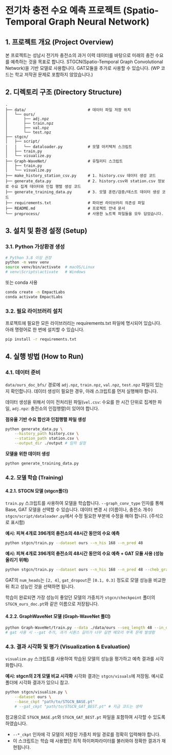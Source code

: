 # 전기차 충전 수요 예측 프로젝트 (Spatio-Temporal Graph Neural Network)

## 1. 프로젝트 개요 (Project Overview)
본 프로젝트는 성남시 전기차 충전소의 과거 이력 데이터를 바탕으로 미래의 충전 수요를 예측하는 것을 목표로 합니다. STGCN(Spatio-Temporal Graph Convolutional Network)을 기반 모델로 사용합니다. GAT모듈을 추가로 사용할 수 있습니다. (WP 코드는 학교 저작권 문제로 포함하지 않았습니다.)

## 2. 디렉토리 구조 (Directory Structure)
```
.
├── data/                           # 데이터 파일 저장 위치
│   └── ours/           
│       ├── adj.npz
│       ├── train.npz
│       ├── val.npz
│       └── test.npz
├── stgcn/    
│   ├── script/
│   │   └── dataloader.py           # 모델 아키텍처 스크립트
│   ├── train.py
│   └── visualize.py
├── Graph-WaveNet/                  # 유틸리티 스크립트
│   ├── train.py
│   └── visualize.py
├── make_history_station_csv.py     # 1. history.csv 데이터 생성 코드
├── generate_data.py                # 2. history.csv와 station.csv 정보로 수요 집계 데이터와 인접 행렬 생성 코드
├── generate_training_data.py       # 3. 모델 훈련/검증/테스트 데이터 생성 코드
├── requirements.txt                # 파이썬 라이브러리 의존성 파일
├── README.md                       # 프로젝트 안내 문서
└── preprocess/                     # 사용한 노트북 파일들을 모두 담았습니다.
```

## 3. 설치 및 환경 설정 (Setup)

### 3.1. Python 가상환경 생성
```bash
# Python 3.8 이상 권장
python -m venv venv
source venv/bin/activate  # macOS/Linux
# venv\Scripts\activate   # Windows
```

또는 conda 사용
```bash
conda create -n EmpactLabs  
conda activate EmpactLabs 
```

### 3.2. 필요 라이브러리 설치
프로젝트에 필요한 모든 라이브러리는 requirements.txt 파일에 명시되어 있습니다. 아래 명령어로 한 번에 설치할 수 있습니다.

```bash
pip install -r requirements.txt
```

## 4. 실행 방법 (How to Run)

### 4.1. 데이터 준비
`data/ours_doc_bfs/` 경로에 `adj.npz`, `train.npz`, `val.npz`, `test.npz` 파일이 있는지 확인합니다. 데이터 생성이 필요한 경우, 아래 스크립트를 먼저 실행해야 합니다. 

데이터 생성을 위해서 이미 전처리된 파일(`vel.csv`: 수요를 한 시간 단위로 집계한 파일, `adj.npz`: 충전소의 인접행렬)이 있어야 합니다.

**점유율 기반 수요 합산과 인접행렬 파일 생성**
```bash
python generate_data.py \
    --history_path history.csv \
    --station_path station.csv \
    --output_dir ./output # 임의 설정
```

**모델을 위한 데이터 생성**
```bash
python generate_training_data.py 
```

### 4.2. 모델 학습 (Training)

#### 4.2.1. STGCN 모델 (stgcn폴더)
`train.py` 스크립트를 사용하여 모델을 학습합니다. `--graph_conv_type` 인자를 통해 Base, GAT 모델을 선택할 수 있습니다. 데이터 변경 시 (이름이나, 충전소 개수) `stgcn/script/dataloader.py`에서 수정 필요한 부분에 수정을 해야 합니다. (주석으로 표시함)

**예시: 피쳐 4개로 396개의 충전소의 48시간 동안의 수요 예측**
```bash
python stgcn/train.py --dataset ours --n_his 168 --n_pred 48 
```

**예시: 피쳐 4개로 396개의 충전소의 48시간 동안의 수요 예측 + GAT 모듈 사용 (성능 올리기 위해)**
```bash
python stgcn/train.py --dataset ours --n_his 168 --n_pred 48 --cheb_graph_conv gat --num_heads 2 --gat_dropout 0.1
```

GAT의 `num_heads`는 `[2, 4]`, `gat_dropout`은 `[0.1, 0.3]` 정도로 모델 성능을 비교한 뒤 최고 성능인 것을 선택하면 됩니다.

학습이 완료되면 가장 성능이 좋았던 모델의 가중치가 `stgcn/checkpoint` 폴더의 `STGCN_ours_doc.pt`와 같은 이름으로 저장됩니다.

#### 4.2.2. GraphWaveNet 모델 (Graph-WaveNet 폴더)
```bash
python Graph-WaveNet/train.py --data ./data/ours --seq_length 48 --in_dim 7 --num_nodes 392
# gat 사용 시 --gat 추가, 과거 시퀀스 길이가 너무 길면 메모리 부족 문제 발생함
```

### 4.3. 결과 시각화 및 평가 (Visualization & Evaluation)
`visualize.py` 스크립트를 사용하여 학습된 모델의 성능을 평가하고 예측 결과를 시각화합니다.

**예시: stgcn의 2개 모델 비교 시각화**
시각화 결과는 `stgcn/visuals`에 저장됨. 예시로 폴더에 시각화 결과가 있으니 참고.

```bash
python stgcn/visualize.py \
    --dataset ours \
    --base_ckpt "path/to/STGCN_BASE.pt"
    # --gat_ckpt "path/to/STGCN_GAT_BEST.pt" # 지금 코드는 생략 
```

참고용으로 `STGCN_BASE.pt`와 `STGCN_GAT_BEST.pt` 파일을 포함하여 시각할 수 있도록 하였습니다.

- `--*_ckpt` 인자에 각 모델의 저장된 가중치 파일 경로를 정확히 입력해야 합니다.
- 이 스크립트는 학습 때 사용했던 최적 하이퍼파라미터를 불러와야 정확한 결과가 재현됩니다.
